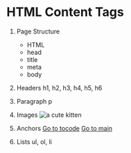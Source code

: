 # HTML Content Tags

1. Page Structure
    - HTML
    - head
    -   title
    -   meta
    - body

2. Headers
    h1, h2, h3, h4, h5, h6

3. Paragraph
    p

4. Images
    <img src="URL|file" alt="a cute kitten" width height />

5. Anchors
    <a href="https://www.tocode.co.il" >Go to tocode</a>
    <a name="main"></a>
    <a href="#main">Go to main</a>

6. Lists
    ul, ol, li
    

